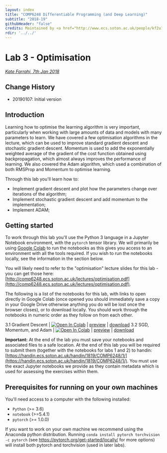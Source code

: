 ```yaml
---
layout: index
title: "COMP6248 Differentiable Programming (and Deep Learning)"
subtitle: "2018-19"
githubHeader: "false"
credits: Maintained by <a href="http://www.ecs.soton.ac.uk/people/kf2u17">Dr Kate Farrahi</a> and <a href="http://www.ecs.soton.ac.uk/people/jsh2">Dr Jonathon Hare</a>.
rdir: '../../'
---
```


# Lab 3 - Optimisation

_[Kate Farrahi, 7th Jan 2018](https://github.com/ecs-vlc/COMP6248)_

## Change History

- 20190107: Initial version

## Introduction 

Learning how to optimise the learning algorithm is very important, particularly when working with large amounts of data and models with many parameters to learn. We have covered a few optimisation algorithms in the lecture, which can be used to improve standard gradient descent and stochastic gradient descent. Momentum is used to add the exponentially weighted average of the gradient of the cost function obtained using backpropagation, which almost always improves the performance of learning. We also covered the Adam algorithm, which used a combination of both RMSProp and Momentum to optimise learning.

Through this lab you'll learn how to:

* Implement gradient descent and plot how the parameters change over iterations of the algorithm; 
* Implement stochastic gradient descent and add momentum to the implementation; 
* Implement ADAM; 

## Getting started 
To work through this lab you'll use the Python 3 language in a Jupyter Notebook environment, with the `pytorch` tensor library. We will primarily be using [Google Colab](http://colab.research.google.com/) to run the notebooks as this gives you access to an environment with all the tools required. If you wish to run the notebooks locally, see the information in the section below.

You will likely need to refer to the "optimisation" lecture slides for this lab - you can get those here: [http://comp6248.ecs.soton.ac.uk/lectures/optimisation.pdf](http://comp6248.ecs.soton.ac.uk/lectures/optimisation.pdf).

The following is a list of the notebooks for this lab, with links to open directly in Google Colab (once opened you should immediately save a copy in your Google Drive otherwise anything you do will be lost once the browser closes), or to download locally. You should work through the notebooks in numeric order as they follow on from each other. 


3.1 Gradient Descent | [![Open In Colab](https://colab.research.google.com/assets/colab-badge.svg)](https://colab.research.google.com/github/ecs-vlc/COMP6248/blob/master/docs/labs/lab3/3_1_gradient_descent.ipynb) | [preview](https://github.com/ecs-vlc/COMP6248/blob/master/docs/labs/lab3/3_1_gradient_descent.ipynb) | [download](https://raw.githubusercontent.com/ecs-vlc/COMP6248/master/docs/labs/lab3/3_1_gradient_descent.ipynb)
3.2 SGD, Momentum, and Adam | [![Open In Colab](https://colab.research.google.com/assets/colab-badge.svg)](https://colab.research.google.com/github/ecs-vlc/COMP6248/blob/master/docs/labs/lab3/3_2_sgd_momentum_adam.ipynb) | [preview](https://github.com/ecs-vlc/COMP6248/blob/master/docs/labs/lab3/3_2_sgd_momentum_adam.ipynb) | [download](https://raw.githubusercontent.com/ecs-vlc/COMP6248/master/docs/labs/lab3/3_2_sgd_momentum_adam.ipynb)


__Important:__ At the end of the lab you must save your notebooks and associated files to a safe location. At the end of this lab you will be required to submit them (together with the notebooks for labs 1 and 2) to handin: [https://handin.ecs.soton.ac.uk/handin/1819/COMP6248/1/](https://handin.ecs.soton.ac.uk/handin/1819/COMP6248/1/). You must use the exact Jupyter notebooks we provide as they contain metadata which is used for assessing the exercises within them.

## Prerequisites for running on your own machines
You'll need access to a computer with the following installed:

- `Python` (>= 3.6)
- `notebook` (>=5.4.1)
- `pytorch` (>= 1.0.0)

If you want to work on your own machine we recommend using the Anaconda python distribution. Running `conda install pytorch torchvision -c pytorch` (see https://pytorch.org/get-started/locally/ for more options) will install both pytorch and torchvision (used in later labs). 
